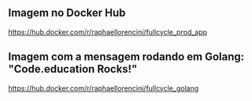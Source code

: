 ## Imagem no Docker Hub
<a href="https://hub.docker.com/r/raphaellorencini/fullcycle_prod_app">https://hub.docker.com/r/raphaellorencini/fullcycle_prod_app</a>

## Imagem com a mensagem rodando em Golang: "Code.education Rocks!"
<a href="https://hub.docker.com/r/raphaellorencini/fullcycle_golang">https://hub.docker.com/r/raphaellorencini/fullcycle_golang</a>